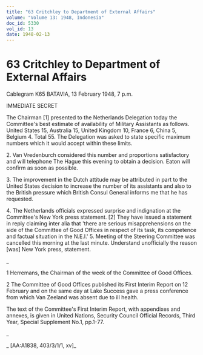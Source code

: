 ```yaml
---
title: "63 Critchley to Department of External Affairs"
volume: "Volume 13: 1948, Indonesia"
doc_id: 5330
vol_id: 13
date: 1948-02-13
---
```


# 63 Critchley to Department of External Affairs

Cablegram K65 BATAVIA, 13 February 1948, 7 p.m.

IMMEDIATE SECRET

The Chairman [1] presented to the Netherlands Delegation today the Committee's best estimate of availability of Military Assistants as follows. United States 15, Australia 15, United Kingdom 10, France 6, China 5, Belgium 4. Total 55. The Delegation was asked to state specific maximum numbers which it would accept within these limits.

2\. Van Vredenburch considered this number and proportions satisfactory and will telephone The Hague this evening to obtain a decision. Eaton will confirm as soon as possible.

3\. The improvement in the Dutch attitude may be attributed in part to the United States decision to increase the number of its assistants and also to the British pressure which British Consul General informs me that he has requested.

4\. The Netherlands officials expressed surprise and indignation at the Committee's New York press statement. [2] They have issued a statement in reply claiming inter alia that 'there are serious misapprehensions on the side of the Committee of Good Offices in respect of its task, its competence and factual situation in the N.E.I.' 5. Meeting of the Steering Committee was cancelled this morning at the last minute. Understand unofficially the reason [was] New York press, statement.

_

1 Herremans, the Chairman of the week of the Committee of Good Offices.

2 The Committee of Good Offices published its First Interim Report on 12 February and on the same day at Lake Success gave a press conference from which Van Zeeland was absent due to ill health.

The text of the Committee's First Interim Report, with appendixes and annexes, is given in United Nations, Security Council Official Records, Third Year, Special Supplement No.1, pp.1-77.

_

_ [AA:A1838, 403/3/1/1, xv]_
